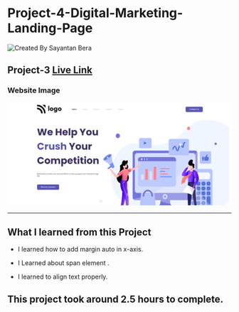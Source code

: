 # Project-4-Digital-Marketing-Landing-Page

![Created By Sayantan Bera](https://img.shields.io/badge/Created%20By-Sayantan%20Bera-blue)

## **Project-3** [Live Link](https://law-landing-page-sayantan.netlify.app/)

### Website Image

![website img](./Screenshot/project%204.png)

---

## What I learned from this Project

- I learned how to add margin auto in x-axis.

- I Learned about span element .

- I learned to align text properly.

## This project took around 2.5 hours to complete.
